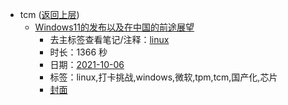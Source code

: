 - tcm ([返回上层](../))
    - [Windows11的发布以及在中国的前途展望](https://www.bilibili.com/video/BV1gv411g7Lw)
        - 去主标签查看笔记/注释：[linux](../markmap/linux.html)
        - 时长：1366 秒
        - 日期：[2021-10-06](../markmap/202110.html)
        - 标签：linux,打卡挑战,windows,微软,tpm,tcm,国产化,芯片
        - [封面](http://i2.hdslb.com/bfs/archive/687f964788f05fd84fb21cf95fbd3e493ea5b00c.jpg)
